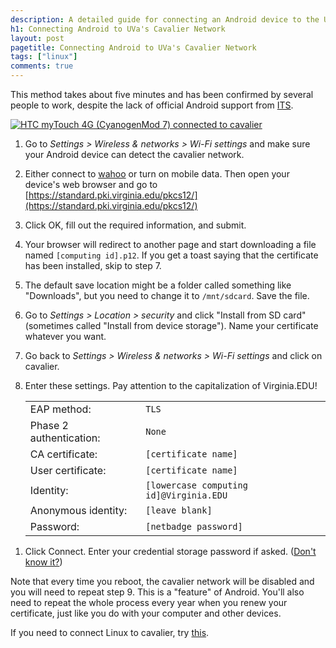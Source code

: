 ```yaml
---
description: A detailed guide for connecting an Android device to the University of Virginia's secure wireless network, cavalier.
h1: Connecting Android to UVa's Cavalier Network
layout: post
pagetitle: Connecting Android to UVa's Cavalier Network
tags: ["linux"]
comments: true
---
```

This method takes about five minutes and has been confirmed by several people to work, despite the lack of official Android support from [ITS](http://its.virginia.edu/mobile/android.html#wireless).

<a href="/img/android-on-cavalier-connected.jpg" data-lightbox="lightbox" title="HTC myTouch 4G (CyanogenMod 7) connected to cavalier"><img src="/img/android-on-cavalier-connected.jpg" class="right overlay" alt="HTC myTouch 4G (CyanogenMod 7) connected to cavalier"></a>

1. Go to *Settings > Wireless & networks > Wi-Fi settings* and make sure your Android device can detect the cavalier network.

1. Either connect to [wahoo](http://its.virginia.edu/mobile/android.html#wireless) or turn on mobile data. Then open your device's web browser and go to [https://standard.pki.virginia.edu/pkcs12/](https://standard.pki.virginia.edu/pkcs12/)

1. Click OK, fill out the required information, and submit.

1. Your browser will redirect to another page and start downloading a file named `[computing id].p12`. If you get a toast saying that the certificate has been installed, skip to step 7.

1. The default save location might be a folder called something like "Downloads", but you need to change it to `/mnt/sdcard`. Save the file.

1. Go to *Settings > Location > security* and click "Install from SD card" (sometimes called "Install from device storage"). Name your certificate whatever you want.

1. Go back to *Settings > Wireless & networks > Wi-Fi settings* and click on cavalier.

1. Enter these settings. Pay attention to the capitalization of Virginia.EDU!
    <table class="borderless">
      <tr><td>EAP method: </td><td><code>TLS</code></td></tr>
      <tr><td>Phase 2 authentication: </td><td><code>None</code></td></tr>
      <tr><td>CA certificate: </td><td><code>[certificate name]</code></td></tr>
      <tr><td>User certificate: </td><td><code>[certificate name]</code></td></tr>
      <tr><td>Identity: </td><td><code>[lowercase computing id]@Virginia.EDU</code></td></tr>
      <tr><td>Anonymous identity: </td><td><code>[leave blank]</code> </td></tr>
      <tr><td>Password: </td><td><code>[netbadge password]</code></td></tr>
    </table>
  </li>

1. Click Connect. Enter your credential storage password if asked. ([Don't know it?](https://www.google.com/search?q=android+reset+credential+storage+password))

Note that every time you reboot, the cavalier network will be disabled and you will need to repeat step 9. This is a "feature" of Android. You'll also need to repeat the whole process every year when you renew your certificate, just like you do with your computer and other devices.

If you need to connect Linux to cavalier, try [this](http://uvalug.org/wiki/Cavalier_Wireless_with_Network_Manager).
